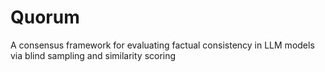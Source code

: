 # Quorum
A consensus framework for evaluating factual consistency in LLM models via blind sampling and similarity scoring
